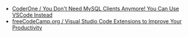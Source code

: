 * [CoderOne / You Don't Need MySQL Clients Anymore! You Can Use VSCode Instead](https://www.youtube.com/watch?v=MkSgscvxaU8)
* [freeCodeCamp.org / Visual Studio Code Extensions to Improve Your Productivity](https://www.youtube.com/watch?v=g1vy03ZY5mM)
